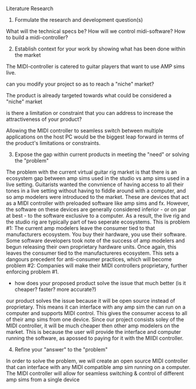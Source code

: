 Literature Research

1. Formulate the research and development question(s)

  What will the technical specs be?
  How will we control midi-software?
  How to build a midi-controller?

2. Establish context for your work by showing what has been done within the market

  The MIDI-controller is catered to guitar players that want to use AMP sims live.

can you modify your project so as to reach a "niche" market?

  The product is already targeted towards what could be considered a "niche" market

is there a limitation or constraint that you can address to increase the attractiveness of your product?

Allowing the MIDI controller to seamless switch between multiple applications on the host PC would be the biggest leap forward in terms of the product's limitations or constraints.

3. Expose the gap within current products in meeting the "need" or solving the "problem"

The problem with the current virtual guitar rig market is that there is an ecosystem gap between amp sims used in the studio vs amp sims used in a live setting. Guitarists wanted the convnience of having access to all their tones in a live setting without having to fiddle around with a computer, and so amp modelers were introduced to the market. These are devices that act as a MIDI controller with preloaded software like amp sims and fx. However, the software on these devices are generally considered inferior - or on par at best - to the software exclusive to a computer. As a result, the live rig and the studio rig are typically part of two seperate ecosystems. This is problem #1: The current amp modelers leave the consumer tied to that manufacturers ecosystem. You buy their hardware, you use their software. Some software developers took note of the success of amp modelers and begun releasing their own proprietary hardware units. Once again, this leaves the consumer tied to the manufactureres ecosystem. This sets a dangours precedent for anti-consumer practices, which will become problem #2: Companies will make their MIDI controllers proprietary, further enforcing problem #1.
  
- how does your proposed product solve the issue that much better (is it cheaper? faster? more accurate?)

our product solves the issue because it will be open source instead of proprietary. This means it can interface with any amp sim the can run on a computer and supports MIDI control. This gives the consumer access to all of their amp sims from one device. Since our project consists soley of the MIDI controller, it will be much cheaper then other amp modelers on the market. This is because the user will provide the interface and computer running the software, as apossed to paying for it with the MIIDI controller.

4. Refine your "answer" to the "problem"

In order to solve the problem, we will create an open source MIDI controller that can interface with any MIDI compatible amp sim running on a computer. The MIDI controller will allow for seamless switching & control of different amp sims from a single device



